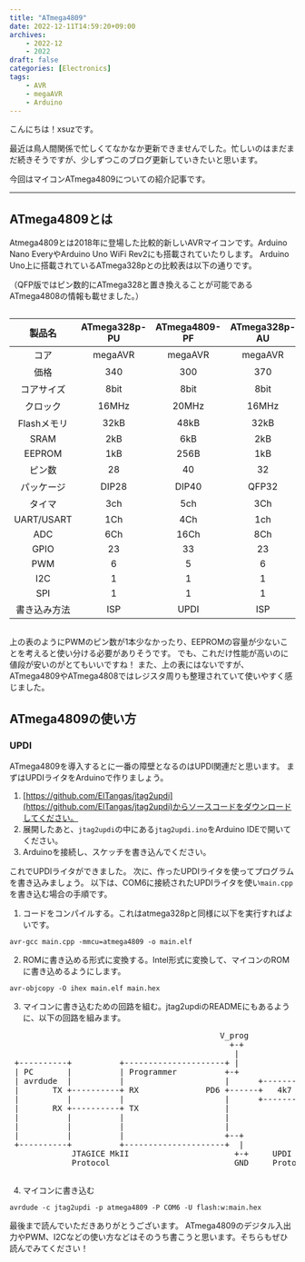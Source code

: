 ```yaml
---
title: "ATmega4809"
date: 2022-12-11T14:59:20+09:00
archives:
    - 2022-12
    - 2022
draft: false
categories: [Electronics]
tags:
    - AVR
    - megaAVR
    - Arduino
---
```


こんにちは！xsuzです。

最近は鳥人間関係で忙しくてなかなか更新できませんでした。忙しいのはまだまだ続きそうですが、少しずつこのブログ更新していきたいと思います。

今回はマイコンATmega4809についての紹介記事です。

---

## ATmega4809とは

Atmega4809とは2018年に登場した比較的新しいAVRマイコンです。Arduino Nano EveryやArduino Uno WiFi Rev2にも搭載されていたりします。
Arduino Uno上に搭載されているATmega328pとの比較表は以下の通りです。

（QFP版ではピン数的にATmega328と置き換えることが可能であるATmega4808の情報も載せました。）

<div style="overflow-x: auto; white-space: nowrap">

|製品名|ATmega328p-PU|ATmega4809-PF|ATmega328p-AU|ATmega4808-AUR|
|:-:|:-:|:-:|:-:|:-:|
|コア|megaAVR|megaAVR|megaAVR|megaAVR|
|価格|340|300|370|-|
|コアサイズ|8bit|8bit|8bit|8bit|
|クロック|16MHz|20MHz|16MHz|20MHz|
|Flashメモリ|32kB|48kB|32kB|48kB|
|SRAM|2kB|6kB|2kB|6kB|
|EEPROM|1kB|256B|1kB|256B|
|ピン数|28|40|32|32|
|パッケージ|DIP28|DIP40|QFP32|QFP32|
|タイマ|3ch|5ch|3Ch|4ch|
|UART/USART|1Ch|4Ch|1ch|3Ch|
|ADC|6Ch|16Ch|8Ch|12Ch|
|GPIO|23|33|23|27|
|PWM|6|5|6|5|
|I2C|1|1|1|1|
|SPI|1|1|1|1|
|書き込み方法|ISP|UPDI|ISP|UPDI|

</div>

上の表のようにPWMのピン数が1本少なかったり、EEPROMの容量が少ないことを考えると使い分ける必要がありそうです。
でも、これだけ性能が高いのに値段が安いのがとてもいいですね！
また、上の表にはないですが、ATmega4809やATmega4808ではレジスタ周りも整理されていて使いやすく感じました。

## ATmega4809の使い方


### UPDI

ATmega4809を導入するとに一番の障壁となるのはUPDI関連だと思います。
まずはUPDIライタをArduinoで作りましょう。


1. [https://github.com/ElTangas/jtag2updi](https://github.com/ElTangas/jtag2updi)からソースコードをダウンロードしてください。
2. 展開したあと、`jtag2updi`の中にある`jtag2updi.ino`をArduino IDEで開いてください。
3. Arduinoを接続し、スケッチを書き込んでください。

これでUPDIライタができました。
次に、作ったUPDIライタを使ってプログラムを書き込みましょう。
以下は、COM6に接続されたUPDIライタを使い`main.cpp`を書き込む場合の手順です。

1. コードをコンパイルする。これはatmega328pと同様に以下を実行すればよいです。
```
avr-gcc main.cpp -mmcu=atmega4809 -o main.elf
```
2. ROMに書き込める形式に変換する。Intel形式に変換して、マイコンのROMに書き込めるようにします。
```
avr-objcopy -O ihex main.elf main.hex
```
3. マイコンに書き込むための回路を組む。jtag2updiのREADMEにもあるように、以下の回路を組みます。
<pre>
                                            V_prog                 V_target
                                              +-+                     +-+
                                               |                       |
 +----------+          +---------------------+ |                       | +--------------------+
 | PC       |          | Programmer          +-+                       +-+  Target            |
 | avrdude  |          |                     |      +----------+         |                    |
 |       TX +----------+ RX              PD6 +------+   4k7    +---------+ UPDI               |
 |          |          |                     |      +----------+         |                    |
 |       RX +----------+ TX                  |                           |                    |
 |          |          |                     |                           |                    |
 |          |          |                     |                           |                    |
 |          |          |                     +--+                     +--+                    |
 +----------+          +---------------------+  |                     |  +--------------------+
             JTAGICE MkII                      +-+     UPDI          +-+
             Protocol                          GND     Protocol      GND

</pre>
4. マイコンに書き込む
```
avrdude -c jtag2updi -p atmega4809 -P COM6 -U flash:w:main.hex
```


最後まで読んでいただきありがとうございます。
ATmega4809のデジタル入出力やPWM、I2Cなどの使い方などはそのうち書こうと思います。そちらもぜひ読んでみてください！